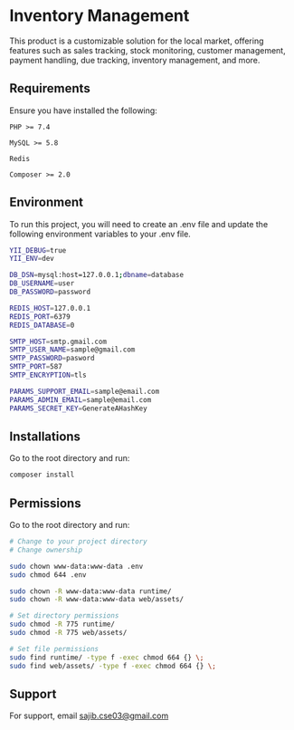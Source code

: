 
# Inventory Management
This product is a customizable solution for the local market, offering features such as sales tracking, stock monitoring, customer management, payment handling, due tracking, inventory management, and more.



## Requirements
Ensure you have installed the following:

`PHP >= 7.4`

`MySQL >= 5.8`

`Redis`

`Composer >= 2.0`

## Environment
To run this project, you will need to create an .env file and update the following environment variables to your .env file.

```bash
YII_DEBUG=true
YII_ENV=dev

DB_DSN=mysql:host=127.0.0.1;dbname=database
DB_USERNAME=user
DB_PASSWORD=password

REDIS_HOST=127.0.0.1
REDIS_PORT=6379
REDIS_DATABASE=0

SMTP_HOST=smtp.gmail.com
SMTP_USER_NAME=sample@gmail.com
SMTP_PASSWORD=pasword
SMTP_PORT=587
SMTP_ENCRYPTION=tls

PARAMS_SUPPORT_EMAIL=sample@email.com
PARAMS_ADMIN_EMAIL=sample@email.com
PARAMS_SECRET_KEY=GenerateAHashKey
```


## Installations
Go to the root directory and run:
```bash
composer install
```


## Permissions
Go to the root directory and run:
```bash
# Change to your project directory
# Change ownership

sudo chown www-data:www-data .env
sudo chmod 644 .env

sudo chown -R www-data:www-data runtime/
sudo chown -R www-data:www-data web/assets/

# Set directory permissions
sudo chmod -R 775 runtime/
sudo chmod -R 775 web/assets/

# Set file permissions
sudo find runtime/ -type f -exec chmod 664 {} \;
sudo find web/assets/ -type f -exec chmod 664 {} \;
```



## Support

For support, email sajib.cse03@gmail.com
